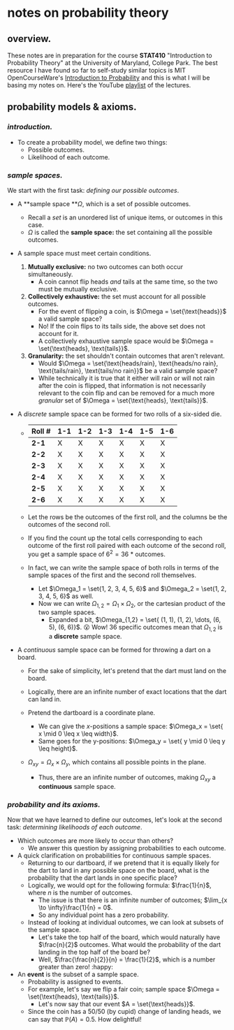 # notes on probability theory

## overview.

These notes are in preparation for the course **STAT410** "Introduction to Probability Theory" at the University of Maryland, College Park. The best resource I have found so far to self-study similar topics is MIT OpenCourseWare's [Introduction to Probability](https://ocw.mit.edu/courses/res-6-012-introduction-to-probability-spring-2018/) and this is what I will be basing my notes on. Here's the YouTube [playlist](https://www.youtube.com/playlist?list=PLUl4u3cNGP60hI9ATjSFgLZpbNJ7myAg6) of the lectures.

## probability models & axioms.

### *introduction.*

- To create a probability model, we define two things:
  - Possible outcomes.
  - Likelihood of each outcome.

### *sample spaces.*

We start with the first task: *defining our possible outcomes*.

- A **sample space **$\Omega$, which is a set of possible outcomes.

  - Recall a *set* is an unordered list of unique items, or outcomes in this case.
  - $\Omega$ is called the **sample space:** the set containing all the possible outcomes.

- A sample space must meet certain conditions.

  1. **Mutually exclusive:** no two outcomes can both occur simultaneously.
     - A coin cannot flip heads *and* tails at the same time, so the two must be mutually exclusive.
  2. **Collectively exhaustive:** the set must account for all possible outcomes. 
     - For the event of flipping a coin, is $\Omega = \set{\text{heads}}$ a valid sample space?
     - No! If the coin flips to its tails side, the above set does not account for it.
     - A collectively exhaustive sample space would be $\Omega = \set{\text{heads}, \text{tails}}$.
  3. **Granularity:** the set shouldn't contain outcomes that aren't relevant.
     - Would $\Omega = \set{\text{heads/rain}, \text{heads/no rain}, \text{tails/rain}, \text{tails/no rain}}$ be a valid sample space?
     - While technically it is true that it either will rain or will not rain after the coin is flipped, that information is not necessarily relevant to the coin flip and can be removed for a much more *granular* set of $\Omega = \set{\text{heads}, \text{tails}}$.

- A *discrete* sample space can be formed for two rolls of a six-sided die.

  - | Roll #  | 1-1  | 1-2  | 1-3  | 1-4  | 1-5  | 1-6  |
    | ------- | ---- | ---- | ---- | ---- | ---- | ---- |
    | **2-1** | X    | X    | X    | X    | X    | X    |
    | **2-2** | X    | X    | X    | X    | X    | X    |
    | **2-3** | X    | X    | X    | X    | X    | X    |
    | **2-4** | X    | X    | X    | X    | X    | X    |
    | **2-5** | X    | X    | X    | X    | X    | X    |
    | **2-6** | X    | X    | X    | X    | X    | X    |

  - Let the rows be the outcomes of the first roll, and the columns be the outcomes of the second roll.

  - If you find the count up the total cells corresponding to each outcome of the first roll paired with each outcome of the second roll, you get a sample space of $6^2 = 36$ * outcomes.

  - In fact, we can write the sample space of both rolls in terms of the sample spaces of the first and the second roll themselves.

    - Let $\Omega_1 = \set{1, 2, 3, 4, 5, 6}$ and $\Omega_2 = \set{1, 2, 3, 4, 5, 6}$ as well.
    - Now we can write $\Omega_{1,2} = \Omega_1 \times \Omega_2$, or the cartesian product of the two sample spaces.
      - Expanded a bit, $\Omega_{1,2} = \set{ (1, 1), (1, 2), \dots, (6, 5), (6, 6)}$. :open_mouth: Wow! 36 specific outcomes mean that $\Omega_{1,2}$ is a **discrete** sample space.

- A *continuous* sample space can be formed for throwing a dart on a board.

  - For the sake of simplicity, let's pretend that the dart must land on the board.
  - Logically, there are an infinite number of exact locations that the dart can land in.
  - Pretend the dartboard is a coordinate plane.
    - We can give the $x$-positions a sample space: $\Omega_x = \set{ x \mid 0 \leq x \leq width}$.
    - Same goes for the y-positions: $\Omega_y = \set{ y \mid 0 \leq y \leq height}$.

  - $\Omega_{xy} = \Omega_x \times \Omega_y$, which contains all possible points in the plane.
    - Thus, there are an infinite number of outcomes, making $\Omega_{xy}$ a **continuous** sample space.


### *probability and its axioms.*

Now that we have learned to define our outcomes, let's look at the second task: *determining likelihoods of each outcome*. 

- Which outcomes are more likely to occur than others?
  - We answer this question by assigning probabilities to each outcome.
- A quick clarification on probabilities for continuous sample spaces.
  - Returning to our dartboard, if we pretend that it is equally likely for the dart to land in any possible space on the board, what is the probability that the dart lands in one specific place?
  - Logically, we would opt for the following formula: $\frac{1}{n}$, where $n$ is the number of outcomes.
    - The issue is that there is an infinite number of outcomes; $\lim_{x \to \infty}\frac{1}{n} = 0$. 
    - So any individual point has a zero probability.
  - Instead of looking at individual outcomes, we can look at subsets of the sample space.
    - Let's take the top half of the board, which would naturally have $\frac{n}{2}$ outcomes. What would the probability of the dart landing in the top half of the board be?
    - Well, $\frac{\frac{n}{2}}{n} = \frac{1}{2}$, which is a number greater than zero! :happy:
- An **event** is the subset of a sample space.
  - Probability is assigned to events.
  - For example, let's say we flip a fair coin; sample space $\Omega = \set{\text{heads}, \text{tails}}$.
    - Let's now say that our event $A = \set{\text{heads}}$.
  - Since the coin has a 50/50 (by cupid) change of landing heads, we can say that $\mathbb{P}(A) = 0.5$. How delightful!
